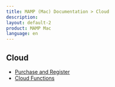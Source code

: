 ```yaml
---
title: MAMP (Mac) Documentation > Cloud 
description: 
layout: default-2
product: MAMP Mac
language: en
---
```


## Cloud

- [Purchase and Register](PurchaseRegister/)
- [Cloud Functions](CloudFunctions/)
